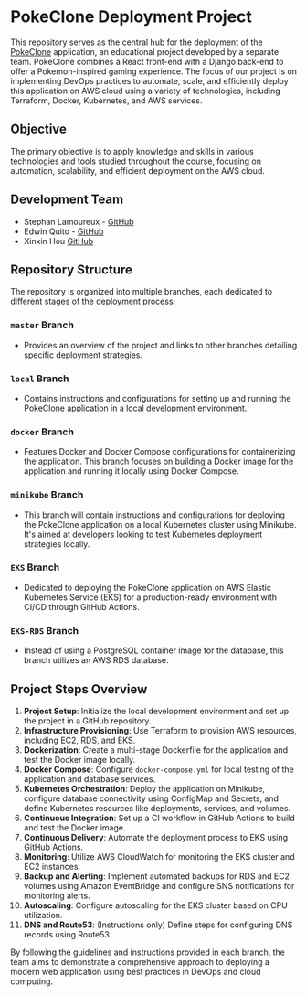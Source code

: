 # PokeClone Deployment Project

This repository serves as the central hub for the deployment of the [PokeClone](https://github.com/phubui1996/pokeclone) application, an educational project developed by a separate team. PokeClone combines a React front-end with a Django back-end to offer a Pokemon-inspired gaming experience. The focus of our project is on implementing DevOps practices to automate, scale, and efficiently deploy this application on AWS cloud using a variety of technologies, including Terraform, Docker, Kubernetes, and AWS services.

## Objective

The primary objective is to apply knowledge and skills in various technologies and tools studied throughout the course, focusing on automation, scalability, and efficient deployment on the AWS cloud.

## Development Team

- Stephan Lamoureux - [GitHub](https://www.github.com/stephanlamoureux)
- Edwin Quito - [GitHub](https://github.com/epquito)
- Xinxin Hou [GitHub](https://github.com/hxin1123)

## Repository Structure

The repository is organized into multiple branches, each dedicated to different stages of the deployment process:

### `master` Branch

- Provides an overview of the project and links to other branches detailing specific deployment strategies.

### `local` Branch

- Contains instructions and configurations for setting up and running the PokeClone application in a local development environment.

### `docker` Branch

- Features Docker and Docker Compose configurations for containerizing the application. This branch focuses on building a Docker image for the application and running it locally using Docker Compose.

### `minikube` Branch

- This branch will contain instructions and configurations for deploying the PokeClone application on a local Kubernetes cluster using Minikube. It's aimed at developers looking to test Kubernetes deployment strategies locally.

### `EKS` Branch

- Dedicated to deploying the PokeClone application on AWS Elastic Kubernetes Service (EKS) for a production-ready environment with CI/CD through GitHub Actions.

### `EKS-RDS` Branch

- Instead of using a PostgreSQL container image for the database, this branch utilizes an AWS RDS database.

## Project Steps Overview

1. **Project Setup**: Initialize the local development environment and set up the project in a GitHub repository.
2. **Infrastructure Provisioning**: Use Terraform to provision AWS resources, including EC2, RDS, and EKS.
3. **Dockerization**: Create a multi-stage Dockerfile for the application and test the Docker image locally.
4. **Docker Compose**: Configure `docker-compose.yml` for local testing of the application and database services.
5. **Kubernetes Orchestration**: Deploy the application on Minikube, configure database connectivity using ConfigMap and Secrets, and define Kubernetes resources like deployments, services, and volumes.
6. **Continuous Integration**: Set up a CI workflow in GitHub Actions to build and test the Docker image.
7. **Continuous Delivery**: Automate the deployment process to EKS using GitHub Actions.
8. **Monitoring**: Utilize AWS CloudWatch for monitoring the EKS cluster and EC2 instances.
9. **Backup and Alerting**: Implement automated backups for RDS and EC2 volumes using Amazon EventBridge and configure SNS notifications for monitoring alerts.
10. **Autoscaling**: Configure autoscaling for the EKS cluster based on CPU utilization.
11. **DNS and Route53**: (Instructions only) Define steps for configuring DNS records using Route53.

By following the guidelines and instructions provided in each branch, the team aims to demonstrate a comprehensive approach to deploying a modern web application using best practices in DevOps and cloud computing.
